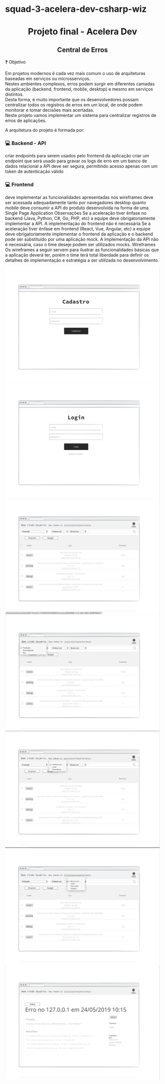 # squad-3-acelera-dev-csharp-wiz

<h1 align="center">Projeto final - Acelera Dev</h1>


<h2 align="center">Central de Erros</h2>

:question: Objetivo

<p>Em projetos modernos é cada vez mais comum o uso de arquiteturas baseadas em serviços ou microsserviços. </br>
Nestes ambientes complexos, erros podem surgir em diferentes camadas da aplicação (backend, frontend, mobile, desktop) e mesmo em serviços distintos. </br> Desta forma, é muito importante que os desenvolvedores possam centralizar todos os registros de erros em um local, de onde podem monitorar e tomar decisões mais acertadas. </br> Neste projeto vamos implementar um sistema para centralizar registros de erros de aplicações.
</p>

A arquitetura do projeto é formada por:


### :computer: Backend - API
 criar endpoints para serem usados pelo frontend da aplicação
criar um endpoint que será usado para gravar os logs de erro em um banco de dados relacional
a API deve ser segura, permitindo acesso apenas com um token de autenticação válido

###  :computer:  Frontend
deve implementar as funcionalidades apresentadas nos wireframes
deve ser acessada adequadamente tanto por navegadores desktop quanto mobile
deve consumir a API do produto
desenvolvida na forma de uma Single Page Application
Observações
Se a aceleração tiver ênfase no backend (Java, Python, C#, Go, PHP, etc) a equipe deve obrigatoriamente implementar a API. A implementação do frontend não é necessária
Se a aceleração tiver ênfase em frontend (React, Vue, Angular, etc) a equipe deve obrigatoriamente implementar o frontend da aplicação e o backend pode ser substituido por uma aplicação mock. A implementação da API não é necessária, caso o time deseje podem ser utilizados mocks.
Wireframes
Os wireframes a seguir servem para ilustrar as funcionalidades básicas que a aplicação deverá ter, porém o time terá total liberdade para definir os detalhes de implementação e estratégia a ser utilizada no desenvolvimento.



<p align="center">
    <img alt="img" src="https://raw.githubusercontent.com/RMiike/squad-3-acelera-dev-csharp-wiz/master/assets/1-cadastro.png" />
  <img alt="img" src="https://raw.githubusercontent.com/RMiike/squad-3-acelera-dev-csharp-wiz/master/assets/2-login.png" />
    <img alt="img" src="https://raw.githubusercontent.com/RMiike/squad-3-acelera-dev-csharp-wiz/master/assets/3-dashboard.png" />
    <img alt="img" src="https://raw.githubusercontent.com/RMiike/squad-3-acelera-dev-csharp-wiz/master/assets/4-ambientes.png" />
    <img alt="img" src="https://raw.githubusercontent.com/RMiike/squad-3-acelera-dev-csharp-wiz/master/assets/5-order.png" />
    <img alt="img" src="https://raw.githubusercontent.com/RMiike/squad-3-acelera-dev-csharp-wiz/master/assets/6-filtro.png" />
    <img alt="img" src="https://raw.githubusercontent.com/RMiike/squad-3-acelera-dev-csharp-wiz/master/assets/7-detalhes.png" />
</p>


